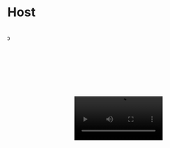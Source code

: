 # Host
<marquee behavior="scroll" direction="right">
  <p>Host para prácticas de la materia de Programación Web</p>
  <p>Villanueva Arroyo Carlos Sebastian</p>
  <p>Grupo: 5501</p>
  <p>Profesora: Wong Cohen Raquel Xochitl</p>
</marquee>
<br><br>
<div style="text-align: center;">
  <video width="200" controls style="max-width: 100%;">
    <source src="https://github.com/user-attachments/assets/63a9b68f-86c8-47f3-ae98-536e47921446" type="video/mp4">
  </video>
</div>
